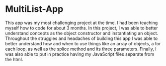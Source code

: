 # MultiList-App
This app was my most challenging project at the time. I had been teaching myself how to code for about 3 months. In this project, I was able to better understand concepts as the object constructor and instantiating an object. Throughout the struggles and headaches of building this app I was able to better understand how and when to use things like an array of objects, a for each loop, as well as the splice method and its three parameters. Finally, I was also able to put in practice having my JavaScript files separate from the html.
